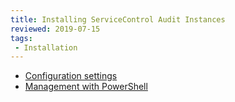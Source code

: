 ```yaml
---
title: Installing ServiceControl Audit Instances
reviewed: 2019-07-15
tags:
 - Installation
---
```


- [Configuration settings](creating-config-file.md)
- [Management with PowerShell](installation-powershell.md)
